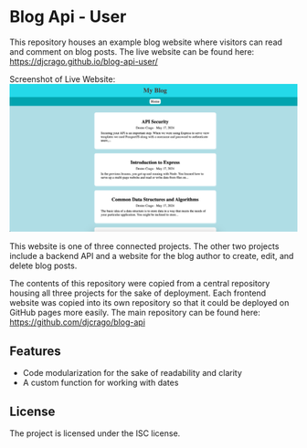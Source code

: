 # Blog Api - User

This repository houses an example blog website where visitors can read and comment on blog posts.
The live website can be found here: https://djcrago.github.io/blog-api-user/

Screenshot of Live Website:
![Screenshot of website this repository houses](./website-screenshot.png?raw=true 'Website Screenshot')

This website is one of three connected projects. The other two projects include a backend API and a website for the blog author to create, edit, and delete blog posts.

The contents of this repository were copied from a central repository housing all three projects for the sake of deployment. Each frontend website was copied into its own repository so that it could be deployed on GitHub pages more easily. The main repository can be found here: https://github.com/djcrago/blog-api

## Features

- Code modularization for the sake of readability and clarity
- A custom function for working with dates

## License

The project is licensed under the ISC license.
